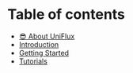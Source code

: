 # Table of contents

* [😎 About UniFlux](README.md)
* [Introduction](introduction.md)
* [Getting Started](getting-started.md)
* [Tutorials](tutorials.md)
